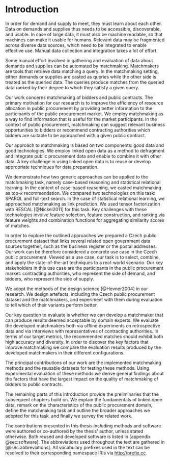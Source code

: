 # Introduction

<!--
For the first time in history we have data on past experiences in making public contracts, from which we can learn how to make better contracts.
Matchmaking is one way to use these experiences.
By learning from history we can agree on better deals.

Public contracts exist in a network of relationships between companies or people and so does the data about public contracts.
The relationships in data mirror the relationships in real world.
This is why it is important to combine data from multiple domain to learn about the context in which public contracts are made.
Here, semantics is a way to agree on meaning of things in data.
Semantic web is a way to agree on what things are, so that we can combine our data about the things.

## Matchmaking vs. advertisting

Matchmaking substitutes advertising.
Business models based on advertising distort the design of web services.
=> Motivation
Personalization makes matchmaking approach many-to-1 advertising.
-->

<!-- What is the problem? -->

In order for demand and supply to meet, they must learn about each other.
Data on demands and supplies thus needs to be accessible, discoverable, and usable.
In case of large data, it must also be machine readable, so that machines can make it usable for humans.
Relevant data may be fragmented across diverse data sources, which need to be integrated to enable effective use.
Manual data collection and integration takes a lot of effort.

Some manual effort involved in gathering and evaluation of data about demands and supplies can be automated by matchmaking.
Matchmakers are tools that retrieve data matching a query.
In the matchmaking setting, either demands or supplies are casted as queries while the other side is treated as the queried data.
The queries produce matches from the queried data ranked by their degree to which they satisfy a given query.

<!-- Goal: efficiency -->

Our work concerns matchmaking of bidders and public contracts. 
The primary motivation for our research is to improve the efficiency of resource allocation in public procurement by providing better information to the participants of the public procurement market.
We employ matchmaking as a way to find information that is useful for the market participants.
In the context of public procurement, matchmaking can suggest relevant business opportunities to bidders or recommend contracting authorities which bidders are suitable to be approached with a given public contract.

Our approach to matchmaking is based on two components: good data and good technologies.
We employ linked open data as a method to defragment and integrate public procurement data and enable to combine it with other data.
A key challenge in using linked open data is to reuse or develop appropriate techniques for data preparation.

We demonstrate how two generic approaches can be applied to the matchmaking task, namely case-based reasoning and statistical relational learning.
In the context of case-based reasoning, we casted matchmaking as top-$k$ recommendation.
We compared two technologies on this task: SPARQL and full-text search.
In the case of statistical relational learning, we approached matchmaking as link prediction.
We used tensor factorization with RESCAL [@Nickel2011] for this task.
Key challenges with these technologies involve feature selection, feature construction, and ranking via feature weights and combination functions for aggregating similarity scores of matches.

In order to explore the outlined approaches we prepared a Czech public procurement dataset that links several related open government data sources together, such as the business register or the postal addresses.
Our work can be therefore considered a concrete use case in the Czech public procurement.
Viewed as a use case, our task is to select, combine, and apply the state-of-the-art techniques to a real-world scenario.
Our key stakeholders in this use case are the participants in the public procurement market: contracting authorities, who represent the side of demand, and bidders, who represent the side of supply.
<!-- Different motivations: contracting authorities (public sector) vs. bidders (private sector) 
Both stakeholder groups represent different interests: contracting authorities those of the public sector and bidders those of the private sector.
This gives rise to an sophisticated interplay.
-->

<!-- Problem statement

Specific problems:

* Data integration
* Feature construction for matchmaking
* How to engineer matchmaking methods to achieve high accuracy and diversity of recommendations?
-->

<!-- Problem context 

* Selection of a matching object; specifically for tenders
* Social context: Better matchmaking helps avoid passive waste with public resources.
-->

<!-- Research domain

The domain of this research is an intersection of matchmaking and semantic web knowledge engineering.
-->

<!-- Research goals -->

<!-- Scientific methods -->

We adopt the methods of the design science [@Hevner2004] in our research.
We design artefacts, including the Czech public procurement dataset and the matchmakers, and experiment with them during evaluation to tell which of their variants perform better.

<!-- Evaluation -->

Our key question to evaluate is whether we can develop a matchmaker that can produce results deemed acceptable by domain experts.
We evaluate the developed matchmakers both via offline experiments on retrospective data and via interviews with representatives of contracting authorities.
In terms of our target metrics, the recommended matches should exhibit both high accuracy and diversity.
In order to discover the key factors that improve matchmaking we compare the evaluation results produced by the developed matchmakers in their different configurations.

<!-- Designing an artefact is a way of "constructive proof". -->

<!-- Contributions -->

The principal contributions of our work are the implemented matchmaking methods and the reusable datasets for testing these methods.
Using experimental evaluation of these methods we derive general findings about the factors that have the largest impact on the quality of matchmaking of bidders to public contracts.

<!-- General note at the end of the introduction -->

The remaining parts of this introduction provide the preliminaries that the subsequent chapters build on.
We explain the fundamentals of linked open data, remark on the characteristics of the public procurement domain, define the matchmaking task and outline the broader approaches we adopted for this task, and finally we survey the related work.

The contributions presented in this thesis including methods and software were authored or co-authored by the thesis' author, unless stated otherwise.
Both reused and developed software is listed in [appendix @sec:software].
The abbreviations used throughout the text are gathered in [@sec:abbreviations].
All vocabulary prefixes used in the text can be resolved to their corresponding namespace IRIs via <http://prefix.cc>.

<!-- Out-takes -->

<!--
## Core hypotheses
FIXME Feedback: De-emphasize hypotheses.

* Additional features obtained from linked open data can improve matchmaking.
* Matchmaking methods that are able to leverage textual data effectively surpass the methods that cannot.
  * Feedback: Too vague.
* Improving data quality has an larger impact on matchmaking than the sophistication of matchmaking algorithms.
* Combination of semantic and statistical features of data has a synergic effect that can produce better matchmaking results than when only semantic or statistical features are used.
-->

<!-- Le old

A key obstacle to achieving the stated goal is fragmentation of data on the Web.
Data about demands and offers is dispersed across a multitude of web sites, including electronic marketplaces or public sector registries. 
To get a broader picture about the market one must scan through the relevant yet heterogenous sources of data, each of which may expose a different access interface, most of which will be suitable only for humans to process.
Therefore, *"search and matchmaking between two business parties over the current Web are still very time-consuming if [...] information from multiple sources needs to be combined to assess the relevance or execute the query"* [@Radinger2013].
To improve this situation, the broad goal of this thesis is to contribute to defragmentation of online markets by linking the data communicated between them.
Having links in between datasets on the Web that are traversable by machines may enable to query the distributed markets as a single virtual market.
Such virtual market may facilitate supply and demand to meet in a distributed linked open data infrastructure.

A fundamental prerequisite to making this happen is to have the data in question openly available in a machine readable format.
Open access to the data is needed to remove the information asymmetries between the actors in online marketplaces, which introduce unnecessary friction to the process of supply meeting demand.
Nonetheless, data describing demands or offers on the current Web is exposed predominantly in documents, such as public procurement notices or calls for papers.
Such documents are typically produced not with machine readability in mind, and thus their automated processing is difficult.
Therefore, it is necessary to make this implicit data explicit by expressing it in structured way.
Structuring data about both demands and offers in a granular fashion is especially crucial for complex multidimensional descriptions that cannot be simply reduced, such as to a single comparable number (e.g., a price tag).
Having access to structured data enables automated processing and granular descriptions provide a basis for novel functionalities.

In the public procurement domain, better information can improve the quality of government's decision making and thus make the allocation of public resources more efficient.
Matchmaking can help public bodies to find a more suitable supplier, while companies can benefit from finding business opportunities in relevent calls for tenders.
In effect, the ambition of the developed system is mainly to reduce passive waste with public funds [@Bandiera2009], which, unlike active waste, does not benefit the decision-making civil servant, but instead is caused rather by lack of information, skills, and motivation.
-->

<!--
Side goals:

* Transparency through data integration: Prior to data integration the meaning of data is lost in the noise of user-generated data. Data integration cleans the view and provides greater overview over public procurement.
* Democratization of public procurement data analysis: Enables the rise of the armchair auditors.

The proposed solution to address the thesis' goal uses linked open data as a method for integrating data on the Web.
The means towards approaching the depicted vision consist of application of semantic web technologies for matching data about offers and demands on the Web.
To achieve the goal of machine readable data the semantic web stack offers a strong basis.
Resource Description Framework (RDF) may be used as a common formalism, while RDF vocabularies and ontologies may serve as shared conceptualizations for modelling data.
Data integration with linked data is based on explicit typed hyperlinks between datasets.

Matchmaking linked open data can use both statistical and semantic inference.
It can leverage both machine learning due to the volume of the data and semantic reasoning thanks to the formal representation of the data.

A key part of this research are the similarity metrics for multidimensional and heterogeneous data described using RDF.
-->

<!--
## Design science framing

### Design problems

Develop matchmakers

### Knowledge questions

Do the developed matchmakers provide value to bidders and contracting authorities?
(Are the matchmakers "good enough" (= accurate enough and diverse enough)?)
(Would users continue to use the matchmakers if they are provided with a demo?)
-->

